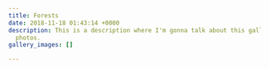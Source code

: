 ```yaml
---
title: Forests
date: 2018-11-18 01:43:14 +0000
description: This is a description where I'm gonna talk about this gallery of forest
  photos.
gallery_images: []

---
```

